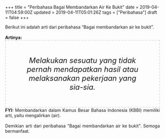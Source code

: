 +++
title = "Peribahasa Bagai Membandarkan Air Ke Bukit"
date = 2019-04-11T04:59:00Z
updated = 2019-04-11T05:01:26Z
tags = ["Peribahasa"]
draft = false
+++

<div dir="ltr" style="text-align: left;" trbidi="on"><div style="text-align: justify;">Berikut ini adalah arti dari peribahasa “Bagai membandarkan air ke bukit”.</div><br /><div style="text-align: justify;"><b>Artinya:</b></div><div style="border: 2px dashed #ddd; font-size: 24px; height: auto; margin: 0 auto; padding: 50px; text-align: center; width: auto;"><i>Melakukan sesuatu yang tidak pernah mendapatkan hasil atau melaksanakan pekerjaan yang sia-sia.</i></div><div style="text-align: justify;"><b>FYI:</b> Membandarkan dalam Kamus Besar Bahasa Indonesia (KBBI) memiliki arti, yaitu mengalirkan (air).</div><div style="text-align: justify;"><br /></div><div style="text-align: justify;">Demikian arti dari peribahasa "Bagai membandarkan air ke bukit". Semoga bermanfaat.</div></div>
